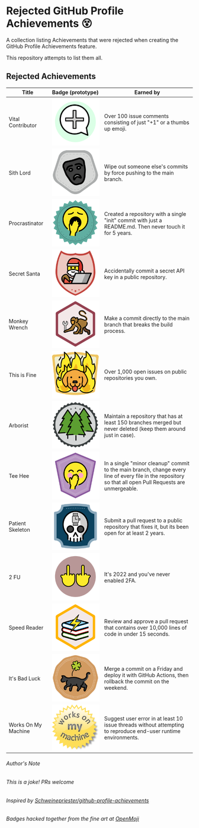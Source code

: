 # Rejected GitHub Profile Achievements 😵

A collection listing Achievements that were rejected when creating the GitHub Profile Achievements feature.

This repository attempts to list them all.

## Rejected Achievements

| Title | Badge (prototype) |  Earned by |
| --- | --- | --- |
Vital Contributor | ![Vital Contributor Badge](images/plusone.png) |	Over 100 issue comments consisting of just "+1" or a thumbs up emoji. 
Sith Lord	        | ![Sith Lord Badge](images/sithlord.png) |	Wipe out someone else's commits by force pushing to the main branch.
Procrastinator  	| ![Procrastinator Badge](images/procrastinator.png) |	Created a repository with a single "init" commit with just a README.md. Then never touch it for 5 years.
Secret Santa	    | ![Secret Santa Badge](images/secretsanta.png) |	Accidentally commit a secret API key in a public repository.
Monkey Wrench	    | ![Monkey Wrench Badge](images/monkeywrench.png) |	Make a commit directly to the main branch that breaks the build process.
This is Fine      | ![This is Fine Badge](images/thisisfine.png) |	Over 1,000 open issues on public repositories you own.
Arborist          | ![Arborist Badge](images/arborist.png) |	Maintain a repository that has at least 150 branches merged but never deleted (keep them around just in case).
Tee Hee         	| ![Tee Hee Badge](images/teehee.png) |	In a single "minor cleanup" commit to the main branch, change every line of every file in the repository so that all open Pull Requests are unmergeable.
Patient Skeleton	| ![Patient Skeleton Badge](images/patientskeleton.png) |	Submit a pull request to a public repository that fixes it, but its been open for at least 2 years.
2 FU	            | ![2 FU Badge](images/2fu.png) |	It's 2022 and you've never enabled 2FA.
Speed Reader    	| ![Speed Reader Badge](images/speedreader.png) |	Review and approve a pull request that contains over 10,000 lines of code in under 15 seconds.
It's Bad Luck     | ![It's Bad Luck Badge](images/itsbadluck.png) | Merge a commit on a Friday and deploy it with GitHub Actions, then rollback the commit on the weekend.
Works On My Machine | ![Works On My Machine Badge](images/worksonmymachine.png) | Suggest user error in at least 10 issue threads without attempting to reproduce end-user runtime environments.

###### Author's Note
###### This is a joke! PRs welcome
###### Inspired by [Schweinepriester/github-profile-achievements](https://github.com/Schweinepriester/github-profile-achievements)
###### Badges hacked together from the fine art at [OpenMoji](https://openmoji.org/)
